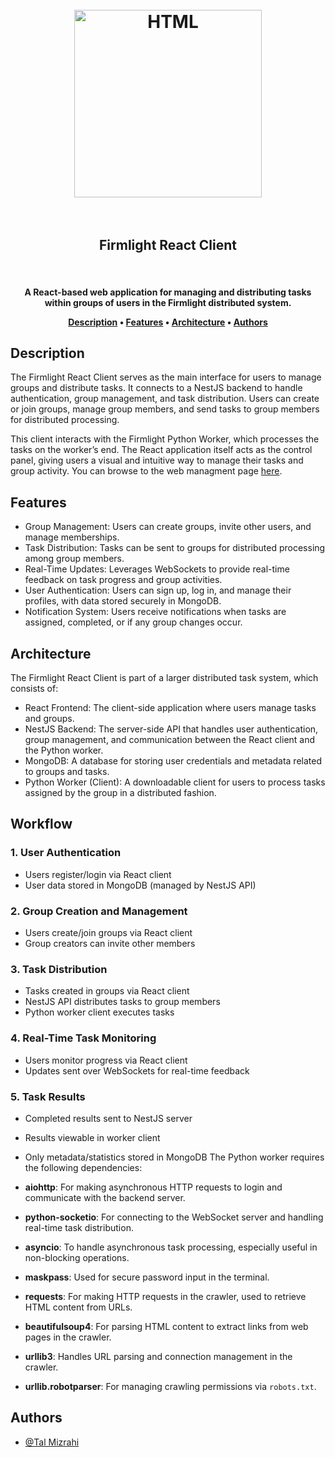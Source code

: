 <h1 align="center"> <br> <a href="https://firmlight-api.onrender.com/"><img src="https://github.com/TalMizrahii/firmlight-py-client/blob/main/Assets/FullLogo.png" alt="HTML" width="300"></a> <br> <br> <h2 align="center"> Firmlight React Client </h2> <br> </h1> <h4 align="center"> A React-based web application for managing and distributing tasks within groups of users in the Firmlight distributed system. <p align="center"> <a href="#description">Description</a> • <a href="#features">Features</a> • <a href="#architecture">Architecture</a> • <a href="#authors">Authors</a> </p>



## Description
The Firmlight React Client serves as the main interface for users to manage groups and distribute tasks. It connects to a NestJS backend to handle authentication, group management, and task distribution. Users can create or join groups, manage group members, and send tasks to group members for distributed processing.

This client interacts with the Firmlight Python Worker, which processes the tasks on the worker’s end. The React application itself acts as the control panel, giving users a visual and intuitive way to manage their tasks and group activity.  You can browse to the web managment page [here](https://firmlight.onrender.com).


## Features

* Group Management: Users can create groups, invite other users, and manage memberships.
* Task Distribution: Tasks can be sent to groups for distributed processing among group members.
* Real-Time Updates: Leverages WebSockets to provide real-time feedback on task progress and group activities.
* User Authentication: Users can sign up, log in, and manage their profiles, with data stored securely in MongoDB.
* Notification System: Users receive notifications when tasks are assigned, completed, or if any group changes occur.


## Architecture

The Firmlight React Client is part of a larger distributed task system, which consists of:

* React Frontend: The client-side application where users manage tasks and groups.
* NestJS Backend: The server-side API that handles user authentication, group management, and communication between the React client and the Python worker.
* MongoDB: A database for storing user credentials and metadata related to groups and tasks.
* Python Worker (Client): A downloadable client for users to process tasks assigned by the group in a distributed fashion.
  
## Workflow

### 1. User Authentication
   - Users register/login via React client
   - User data stored in MongoDB (managed by NestJS API)

### 2. Group Creation and Management
   - Users create/join groups via React client
   - Group creators can invite other members

### 3. Task Distribution
   - Tasks created in groups via React client
   - NestJS API distributes tasks to group members
   - Python worker client executes tasks

### 4. Real-Time Task Monitoring
   - Users monitor progress via React client
   - Updates sent over WebSockets for real-time feedback

### 5. Task Results
   - Completed results sent to NestJS server
   - Results viewable in worker client
   - Only metadata/statistics stored in MongoDB
The Python worker requires the following dependencies:

- **aiohttp**: For making asynchronous HTTP requests to login and communicate with the backend server.
- **python-socketio**: For connecting to the WebSocket server and handling real-time task distribution.
- **asyncio**: To handle asynchronous task processing, especially useful in non-blocking operations.
- **maskpass**: Used for secure password input in the terminal.
- **requests**: For making HTTP requests in the crawler, used to retrieve HTML content from URLs.
- **beautifulsoup4**: For parsing HTML content to extract links from web pages in the crawler.
- **urllib3**: Handles URL parsing and connection management in the crawler.
- **urllib.robotparser**: For managing crawling permissions via `robots.txt`.

## Authors
* [@Tal Mizrahi](https://github.com/TalMizrahii)
